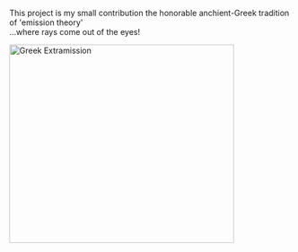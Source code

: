 This project is my small contribution the honorable anchient-Greek tradition of 'emission theory'  
...where rays come out of the eyes!

<img width="400" height="354" alt="Greek Extramission" src="https://github.com/user-attachments/assets/545f4e06-a16c-4226-ba23-16cb2ac97856" />
